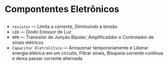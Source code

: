 # Compontentes Eletrônicos

##

- `resistor` — Limita a corrente, Diminuindo a tensão
- `LED` — Diodo Emissor de Luz
- `NPN` — Transistor de Junção Bipolar; Amplificaddor e Controlador de sinais elétricos
- `Capacitor Eletrolítico` — Armazenar temporariamente e Liberar energia elétrica em um circuito, Filtrar sinais, Bloqueia corrente contínua e deixa passar corrente alternada
